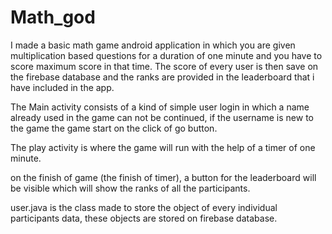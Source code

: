 # Math_god
I made a basic math game android application in which you are given multiplication based questions for a duration of one minute and you have to score maximum score in that time.
The score of every user is then save on the firebase database and the ranks are provided in the leaderboard that i have included in the app.

The Main activity consists of a kind of simple user login in which a name already used in the game can not be continued, if the username is new to the game the game start on the click of go button.

The play activity is where the game will run with the help of a timer of one minute.

on the finish of game (the finish of timer), a button for the leaderboard will be visible which will show the ranks of all the participants.

user.java is the class made to store the object of every individual participants data, these objects are stored on firebase database.
